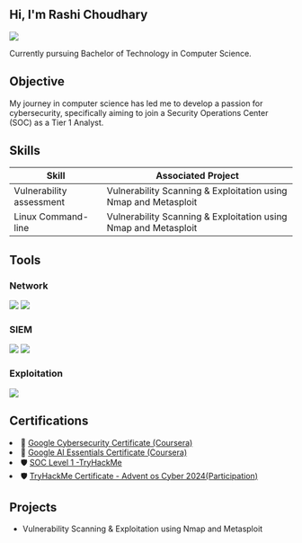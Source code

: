 ## Hi, I'm Rashi Choudhary
<a href="https://www.linkedin.com/in/rashi-choudhary-b7b237305/"><img src="https://img.shields.io/badge/-LinkedIn-0072b1?&style=for-the-badge&logo=linkedin&logoColor=white" /></a>

Currently pursuing Bachelor of Technology in Computer Science.

## Objective

My journey in computer science has led me to develop a passion for cybersecurity, specifically aiming to join a Security Operations Center (SOC) as a Tier 1 Analyst.


## Skills

| Skill                                         | Associated Project         |
|-----------------------------------------------|----------------------------|
| Vulnerability assessment                      | Vulnerability Scanning & Exploitation using Nmap and Metasploit|
| Linux Command-line                            | Vulnerability Scanning & Exploitation using Nmap and Metasploit|

## Tools
### Network
<div>
  <img src="https://img.shields.io/badge/-Wireshark-1679A7?&style=for-the-badge&logo=Wireshark&logoColor=white" />
  <img src="https://img.shields.io/badge/Nmap-004170?style=for-the-badge&logoColor=white" />
</div>

### SIEM
<div>
   <img src="https://img.shields.io/badge/-Splunk-000000?&style=for-the-badge&logo=Splunk&logoColor=white" />
   <img src="https://img.shields.io/badge/-Elastic-005571?&style=for-the-badge&logo=Elastic&logoColor=white" />
</div>

### Exploitation
<div>
   <img src="https://img.shields.io/badge/-Metasploit-000000?&style=for-the-badge&logo=metasploit&logoColor=white" />
</div>

## Certifications
<li>📜 <a href="https://www.coursera.org/account/accomplishments/professional-cert/PCYAP2PWPN17" target="_blank">Google Cybersecurity Certificate (Coursera)</a></li>
<li>📜 <a href="https://www.coursera.org/account/accomplishments/verify/CCU6FZ3GFUVU" target="_blank">Google AI Essentials Certificate (Coursera)</a></li>
<li>🛡️ <a href="https://tryhackme-certificates.s3-eu-west-1.amazonaws.com/THM-UZCVF7XRIK.pdf" target="_blank">SOC Level 1 -TryHackMe</a></li>
<li>🛡️ <a href="https://tryhackme-certificates.s3-eu-west-1.amazonaws.com/THM-9W8K4QGDEY.pdf" target="_blank">TryHackMe Certificate  - Advent os Cyber 2024(Participation)</a></li>

## Projects
 - Vulnerability Scanning & Exploitation using Nmap and Metasploit



